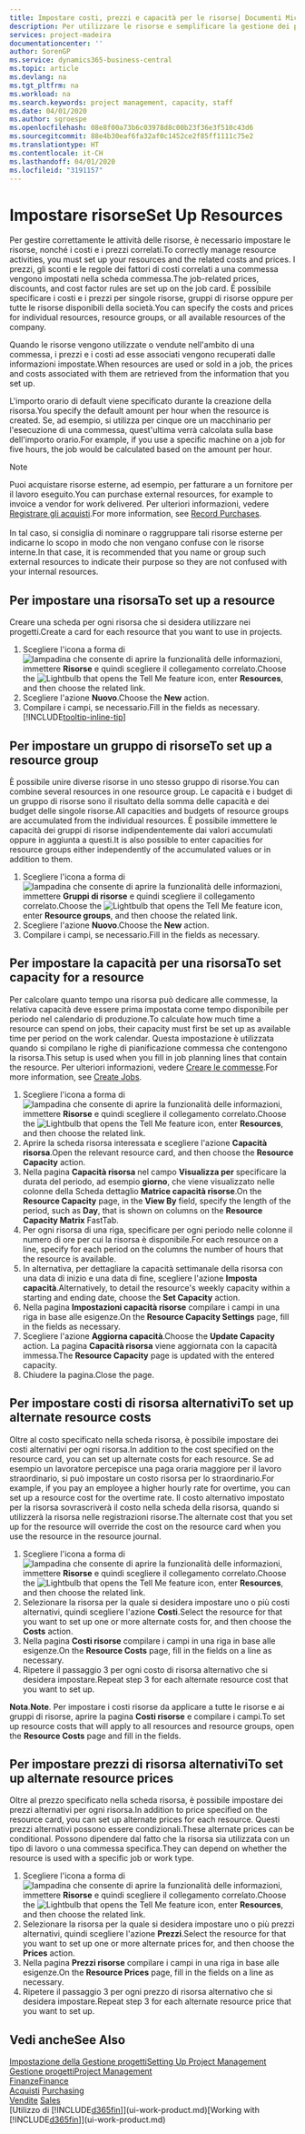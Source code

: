 ```yaml
---
title: Impostare costi, prezzi e capacità per le risorse| Documenti Microsoft
description: Per utilizzare le risorse e semplificare la gestione dei progetti, specificare i costi e i prezzi per le singole risorse o i gruppi di risorse e impostare la capacità della risorsa.
services: project-madeira
documentationcenter: ''
author: SorenGP
ms.service: dynamics365-business-central
ms.topic: article
ms.devlang: na
ms.tgt_pltfrm: na
ms.workload: na
ms.search.keywords: project management, capacity, staff
ms.date: 04/01/2020
ms.author: sgroespe
ms.openlocfilehash: 08e8f00a73b6c03978d8c00b23f36e3f510c43d6
ms.sourcegitcommit: 88e4b30eaf6fa32af0c1452ce2f85ff1111c75e2
ms.translationtype: HT
ms.contentlocale: it-CH
ms.lasthandoff: 04/01/2020
ms.locfileid: "3191157"
---
```

# <a name="set-up-resources"></a><span data-ttu-id="6b85b-103">Impostare risorse</span><span class="sxs-lookup"><span data-stu-id="6b85b-103">Set Up Resources</span></span>
<span data-ttu-id="6b85b-104">Per gestire correttamente le attività delle risorse, è necessario impostare le risorse, nonché i costi e i prezzi correlati.</span><span class="sxs-lookup"><span data-stu-id="6b85b-104">To correctly manage resource activities, you must set up your resources and the related costs and prices.</span></span> <span data-ttu-id="6b85b-105">I prezzi, gli sconti e le regole dei fattori di costi correlati a una commessa vengono impostati nella scheda commessa.</span><span class="sxs-lookup"><span data-stu-id="6b85b-105">The job-related prices, discounts, and cost factor rules are set up on the job card.</span></span> <span data-ttu-id="6b85b-106">È possibile specificare i costi e i prezzi per singole risorse, gruppi di risorse oppure per tutte le risorse disponibili della società.</span><span class="sxs-lookup"><span data-stu-id="6b85b-106">You can specify the costs and prices for individual resources, resource groups, or all available resources of the company.</span></span>

<span data-ttu-id="6b85b-107">Quando le risorse vengono utilizzate o vendute nell'ambito di una commessa, i prezzi e i costi ad esse associati vengono recuperati dalle informazioni impostate.</span><span class="sxs-lookup"><span data-stu-id="6b85b-107">When resources are used or sold in a job, the prices and costs associated with them are retrieved from the information that you set up.</span></span>

<span data-ttu-id="6b85b-108">L'importo orario di default viene specificato durante la creazione della risorsa.</span><span class="sxs-lookup"><span data-stu-id="6b85b-108">You specify the default amount per hour when the resource is created.</span></span> <span data-ttu-id="6b85b-109">Se, ad esempio, si utilizza per cinque ore un macchinario per l'esecuzione di una commessa, quest'ultima verrà calcolata sulla base dell'importo orario.</span><span class="sxs-lookup"><span data-stu-id="6b85b-109">For example, if you use a specific machine on a job for five hours, the job would be calculated based on the amount per hour.</span></span>

> [!NOTE]
> <span data-ttu-id="6b85b-110">Puoi acquistare risorse esterne, ad esempio, per fatturare a un fornitore per il lavoro eseguito.</span><span class="sxs-lookup"><span data-stu-id="6b85b-110">You can purchase external resources, for example to invoice a vendor for work delivered.</span></span> <span data-ttu-id="6b85b-111">Per ulteriori informazioni, vedere [Registrare gli acquisti](purchasing-how-record-purchases.md).</span><span class="sxs-lookup"><span data-stu-id="6b85b-111">For more information, see [Record Purchases](purchasing-how-record-purchases.md).</span></span><br /><br />
> <span data-ttu-id="6b85b-112">In tal caso, si consiglia di nominare o raggruppare tali risorse esterne per indicarne lo scopo in modo che non vengano confuse con le risorse interne.</span><span class="sxs-lookup"><span data-stu-id="6b85b-112">In that case, it is recommended that you name or group such external resources to indicate their purpose so they are not confused with your internal resources.</span></span>

## <a name="to-set-up-a-resource"></a><span data-ttu-id="6b85b-113">Per impostare una risorsa</span><span class="sxs-lookup"><span data-stu-id="6b85b-113">To set up a resource</span></span>
<span data-ttu-id="6b85b-114">Creare una scheda per ogni risorsa che si desidera utilizzare nei progetti.</span><span class="sxs-lookup"><span data-stu-id="6b85b-114">Create a card for each resource that you want to use in projects.</span></span>

1. <span data-ttu-id="6b85b-115">Scegliere l'icona a forma di ![lampadina che consente di aprire la funzionalità delle informazioni](media/ui-search/search_small.png "Informazioni sull'operazione che si desidera eseguire"), immettere **Risorse** e quindi scegliere il collegamento correlato.</span><span class="sxs-lookup"><span data-stu-id="6b85b-115">Choose the ![Lightbulb that opens the Tell Me feature](media/ui-search/search_small.png "Tell me what you want to do") icon, enter **Resources**, and then choose the related link.</span></span>
2. <span data-ttu-id="6b85b-116">Scegliere l'azione **Nuovo**.</span><span class="sxs-lookup"><span data-stu-id="6b85b-116">Choose the **New** action.</span></span>
3. <span data-ttu-id="6b85b-117">Compilare i campi, se necessario.</span><span class="sxs-lookup"><span data-stu-id="6b85b-117">Fill in the fields as necessary.</span></span> [!INCLUDE[tooltip-inline-tip](includes/tooltip-inline-tip_md.md)]  

## <a name="to-set-up-a-resource-group"></a><span data-ttu-id="6b85b-118">Per impostare un gruppo di risorse</span><span class="sxs-lookup"><span data-stu-id="6b85b-118">To set up a resource group</span></span>
<span data-ttu-id="6b85b-119">È possibile unire diverse risorse in uno stesso gruppo di risorse.</span><span class="sxs-lookup"><span data-stu-id="6b85b-119">You can combine several resources in one resource group.</span></span> <span data-ttu-id="6b85b-120">Le capacità e i budget di un gruppo di risorse sono il risultato della somma delle capacità e dei budget delle singole risorse.</span><span class="sxs-lookup"><span data-stu-id="6b85b-120">All capacities and budgets of resource groups are accumulated from the individual resources.</span></span> <span data-ttu-id="6b85b-121">È possibile immettere le capacità dei gruppi di risorse indipendentemente dai valori accumulati oppure in aggiunta a questi.</span><span class="sxs-lookup"><span data-stu-id="6b85b-121">It is also possible to enter capacities for resource groups either independently of the accumulated values or in addition to them.</span></span>

1. <span data-ttu-id="6b85b-122">Scegliere l'icona a forma di ![lampadina che consente di aprire la funzionalità delle informazioni](media/ui-search/search_small.png "Informazioni sull'operazione che si desidera eseguire"), immettere **Gruppi di risorse** e quindi scegliere il collegamento correlato.</span><span class="sxs-lookup"><span data-stu-id="6b85b-122">Choose the ![Lightbulb that opens the Tell Me feature](media/ui-search/search_small.png "Tell me what you want to do") icon, enter **Resource groups**, and then choose the related link.</span></span>
2. <span data-ttu-id="6b85b-123">Scegliere l'azione **Nuovo**.</span><span class="sxs-lookup"><span data-stu-id="6b85b-123">Choose the **New** action.</span></span>
3. <span data-ttu-id="6b85b-124">Compilare i campi, se necessario.</span><span class="sxs-lookup"><span data-stu-id="6b85b-124">Fill in the fields as necessary.</span></span>

## <a name="to-set-capacity-for-a-resource"></a><span data-ttu-id="6b85b-125">Per impostare la capacità per una risorsa</span><span class="sxs-lookup"><span data-stu-id="6b85b-125">To set capacity for a resource</span></span>
<span data-ttu-id="6b85b-126">Per calcolare quanto tempo una risorsa può dedicare alle commesse, la relativa capacità deve essere prima impostata come tempo disponibile per periodo nel calendario di produzione.</span><span class="sxs-lookup"><span data-stu-id="6b85b-126">To calculate how much time a resource can spend on jobs, their capacity must first be set up as available time per period on the work calendar.</span></span> <span data-ttu-id="6b85b-127">Questa impostazione è utilizzata quando si compilano le righe di pianificazione commessa che contengono la risorsa.</span><span class="sxs-lookup"><span data-stu-id="6b85b-127">This setup is used when you fill in job planning lines that contain the resource.</span></span> <span data-ttu-id="6b85b-128">Per ulteriori informazioni, vedere [Creare le commesse](projects-how-create-jobs.md).</span><span class="sxs-lookup"><span data-stu-id="6b85b-128">For more information, see [Create Jobs](projects-how-create-jobs.md).</span></span>

1. <span data-ttu-id="6b85b-129">Scegliere l'icona a forma di ![lampadina che consente di aprire la funzionalità delle informazioni](media/ui-search/search_small.png "Informazioni sull'operazione che si desidera eseguire"), immettere **Risorse** e quindi scegliere il collegamento correlato.</span><span class="sxs-lookup"><span data-stu-id="6b85b-129">Choose the ![Lightbulb that opens the Tell Me feature](media/ui-search/search_small.png "Tell me what you want to do") icon, enter **Resources**, and then choose the related link.</span></span>
2. <span data-ttu-id="6b85b-130">Aprire la scheda risorsa interessata e scegliere l'azione **Capacità risorsa**.</span><span class="sxs-lookup"><span data-stu-id="6b85b-130">Open the relevant resource card, and then choose the **Resource Capacity** action.</span></span>
3. <span data-ttu-id="6b85b-131">Nella pagina **Capacità risorsa** nel campo **Visualizza per** specificare la durata del periodo, ad esempio **giorno**, che viene visualizzato nelle colonne della Scheda dettaglio **Matrice capacità risorse**.</span><span class="sxs-lookup"><span data-stu-id="6b85b-131">On the **Resource Capacity** page, in the **View By** field, specify the length of the period, such as **Day**, that is shown on columns on the **Resource Capacity Matrix** FastTab.</span></span>
4. <span data-ttu-id="6b85b-132">Per ogni risorsa di una riga, specificare per ogni periodo nelle colonne il numero di ore per cui la risorsa è disponibile.</span><span class="sxs-lookup"><span data-stu-id="6b85b-132">For each resource on a line, specify for each period on the columns the number of hours that the resource is available.</span></span>
5. <span data-ttu-id="6b85b-133">In alternativa, per dettagliare la capacità settimanale della risorsa con una data di inizio e una data di fine, scegliere l'azione **Imposta capacità**.</span><span class="sxs-lookup"><span data-stu-id="6b85b-133">Alternatively, to detail the resource's weekly capacity within a starting and ending date, choose the **Set Capacity** action.</span></span>
6. <span data-ttu-id="6b85b-134">Nella pagina **Impostazioni capacità risorse** compilare i campi in una riga in base alle esigenze.</span><span class="sxs-lookup"><span data-stu-id="6b85b-134">On the **Resource Capacity Settings** page, fill in the fields as necessary.</span></span>
7. <span data-ttu-id="6b85b-135">Scegliere l'azione **Aggiorna capacità**.</span><span class="sxs-lookup"><span data-stu-id="6b85b-135">Choose the **Update Capacity** action.</span></span> <span data-ttu-id="6b85b-136">La pagina **Capacità risorsa** viene aggiornata con la capacità immessa.</span><span class="sxs-lookup"><span data-stu-id="6b85b-136">The **Resource Capacity** page is updated with the entered capacity.</span></span>
8. <span data-ttu-id="6b85b-137">Chiudere la pagina.</span><span class="sxs-lookup"><span data-stu-id="6b85b-137">Close the page.</span></span>

## <a name="to-set-up-alternate-resource-costs"></a><span data-ttu-id="6b85b-138">Per impostare costi di risorsa alternativi</span><span class="sxs-lookup"><span data-stu-id="6b85b-138">To set up alternate resource costs</span></span>
<span data-ttu-id="6b85b-139">Oltre al costo specificato nella scheda risorsa, è possibile impostare dei costi alternativi per ogni risorsa.</span><span class="sxs-lookup"><span data-stu-id="6b85b-139">In addition to the cost specified on the resource card, you can set up alternate costs for each resource.</span></span> <span data-ttu-id="6b85b-140">Se ad esempio un lavoratore percepisce una paga oraria maggiore per il lavoro straordinario, si può impostare un costo risorsa per lo straordinario.</span><span class="sxs-lookup"><span data-stu-id="6b85b-140">For example, if you pay an employee a higher hourly rate for overtime, you can set up a resource cost for the overtime rate.</span></span> <span data-ttu-id="6b85b-141">Il costo alternativo impostato per la risorsa sovrascriverà il costo nella scheda della risorsa, quando si utilizzerà la risorsa nelle registrazioni risorse.</span><span class="sxs-lookup"><span data-stu-id="6b85b-141">The alternate cost that you set up for the resource will override the cost on the resource card when you use the resource in the resource journal.</span></span>

1. <span data-ttu-id="6b85b-142">Scegliere l'icona a forma di ![lampadina che consente di aprire la funzionalità delle informazioni](media/ui-search/search_small.png "Informazioni sull'operazione che si desidera eseguire"), immettere **Risorse** e quindi scegliere il collegamento correlato.</span><span class="sxs-lookup"><span data-stu-id="6b85b-142">Choose the ![Lightbulb that opens the Tell Me feature](media/ui-search/search_small.png "Tell me what you want to do") icon, enter **Resources**, and then choose the related link.</span></span>  
2. <span data-ttu-id="6b85b-143">Selezionare la risorsa per la quale si desidera impostare uno o più costi alternativi, quindi scegliere l'azione **Costi**.</span><span class="sxs-lookup"><span data-stu-id="6b85b-143">Select the resource for that you want to set up one or more alternate costs for, and then choose the **Costs** action.</span></span>  
3. <span data-ttu-id="6b85b-144">Nella pagina **Costi risorse** compilare i campi in una riga in base alle esigenze.</span><span class="sxs-lookup"><span data-stu-id="6b85b-144">On the **Resource Costs** page, fill in the fields on a line as necessary.</span></span>  
4. <span data-ttu-id="6b85b-145">Ripetere il passaggio 3 per ogni costo di risorsa alternativo che si desidera impostare.</span><span class="sxs-lookup"><span data-stu-id="6b85b-145">Repeat step 3 for each alternate resource cost that you want to set up.</span></span>

<span data-ttu-id="6b85b-146">**Nota**.</span><span class="sxs-lookup"><span data-stu-id="6b85b-146">**Note**.</span></span> <span data-ttu-id="6b85b-147">Per impostare i costi risorse da applicare a tutte le risorse e ai gruppi di risorse, aprire la pagina **Costi risorse** e compilare i campi.</span><span class="sxs-lookup"><span data-stu-id="6b85b-147">To set up resource costs that will apply to all resources and resource groups, open the **Resource Costs** page and fill in the fields.</span></span>

## <a name="to-set-up-alternate-resource-prices"></a><span data-ttu-id="6b85b-148">Per impostare prezzi di risorsa alternativi</span><span class="sxs-lookup"><span data-stu-id="6b85b-148">To set up alternate resource prices</span></span>
<span data-ttu-id="6b85b-149">Oltre al prezzo specificato nella scheda risorsa, è possibile impostare dei prezzi alternativi per ogni risorsa.</span><span class="sxs-lookup"><span data-stu-id="6b85b-149">In addition to price specified on the resource card, you can set up alternate prices for each resource.</span></span> <span data-ttu-id="6b85b-150">Questi prezzi alternativi possono essere condizionali.</span><span class="sxs-lookup"><span data-stu-id="6b85b-150">These alternate prices can be conditional.</span></span> <span data-ttu-id="6b85b-151">Possono dipendere dal fatto che la risorsa sia utilizzata con un tipo di lavoro o una commessa specifica.</span><span class="sxs-lookup"><span data-stu-id="6b85b-151">They can depend on whether the resource is used with a specific job or work type.</span></span>

1. <span data-ttu-id="6b85b-152">Scegliere l'icona a forma di ![lampadina che consente di aprire la funzionalità delle informazioni](media/ui-search/search_small.png "Informazioni sull'operazione che si desidera eseguire"), immettere **Risorse** e quindi scegliere il collegamento correlato.</span><span class="sxs-lookup"><span data-stu-id="6b85b-152">Choose the ![Lightbulb that opens the Tell Me feature](media/ui-search/search_small.png "Tell me what you want to do") icon, enter **Resources**, and then choose the related link.</span></span>
2. <span data-ttu-id="6b85b-153">Selezionare la risorsa per la quale si desidera impostare uno o più prezzi alternativi, quindi scegliere l'azione **Prezzi**.</span><span class="sxs-lookup"><span data-stu-id="6b85b-153">Select the resource for that you want to set up one or more alternate prices for, and then choose the **Prices** action.</span></span>
3. <span data-ttu-id="6b85b-154">Nella pagina **Prezzi risorse** compilare i campi in una riga in base alle esigenze.</span><span class="sxs-lookup"><span data-stu-id="6b85b-154">On the **Resource Prices** page, fill in the fields on a line as necessary.</span></span>
4. <span data-ttu-id="6b85b-155">Ripetere il passaggio 3 per ogni prezzo di risorsa alternativo che si desidera impostare.</span><span class="sxs-lookup"><span data-stu-id="6b85b-155">Repeat step 3 for each alternate resource price that you want to set up.</span></span>

## <a name="see-also"></a><span data-ttu-id="6b85b-156">Vedi anche</span><span class="sxs-lookup"><span data-stu-id="6b85b-156">See Also</span></span>
[<span data-ttu-id="6b85b-157">Impostazione della Gestione progetti</span><span class="sxs-lookup"><span data-stu-id="6b85b-157">Setting Up Project Management</span></span>](projects-setup-projects.md)  
[<span data-ttu-id="6b85b-158">Gestione progetti</span><span class="sxs-lookup"><span data-stu-id="6b85b-158">Project Management</span></span>](projects-manage-projects.md)  
[<span data-ttu-id="6b85b-159">Finanze</span><span class="sxs-lookup"><span data-stu-id="6b85b-159">Finance</span></span>](finance.md)  
<span data-ttu-id="6b85b-160">[Acquisti](purchasing-manage-purchasing.md)       </span><span class="sxs-lookup"><span data-stu-id="6b85b-160">[Purchasing](purchasing-manage-purchasing.md)       </span></span>  
<span data-ttu-id="6b85b-161">[Vendite](sales-manage-sales.md)    </span><span class="sxs-lookup"><span data-stu-id="6b85b-161">[Sales](sales-manage-sales.md)    </span></span>  
<span data-ttu-id="6b85b-162">[Utilizzo di [!INCLUDE[d365fin](includes/d365fin_md.md)]](ui-work-product.md)</span><span class="sxs-lookup"><span data-stu-id="6b85b-162">[Working with [!INCLUDE[d365fin](includes/d365fin_md.md)]](ui-work-product.md)</span></span>  
